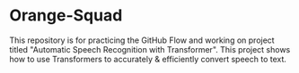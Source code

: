 # Orange-Squad
This repository is for practicing the GitHub Flow and working on project titled "Automatic Speech Recognition with Transformer". This project shows how to use Transformers to accurately & efficiently convert speech to text.
